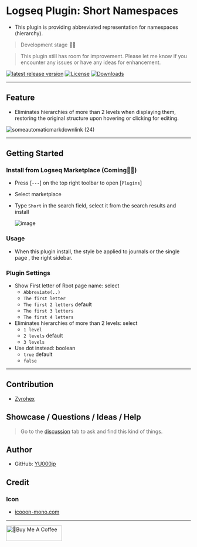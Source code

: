 # Logseq Plugin: Short Namespaces

- This plugin is providing abbreviated representation for namespaces (hierarchy).

> Development stage 👷🚧

> This plugin still has room for improvement. Please let me know if you encounter any issues or have any ideas for enhancement.

[![latest release version](https://img.shields.io/github/v/release/YU000jp/logseq-plugin-short-namespaces)](https://github.com/YU000jp/logseq-plugin-short-namespaces/releases)
[![License](https://img.shields.io/github/license/YU000jp/logseq-plugin-short-namespaces?color=blue)](https://github.com/YU000jp/logseq-plugin-short-namespaces/LICENSE)
[![Downloads](https://img.shields.io/github/downloads/YU000jp/logseq-plugin-short-namespaces/total.svg)](https://github.com/YU000jp/logseq-plugin-short-namespaces/releases)
 <!-- Published 2023/06/10 -->

---

## Feature

- Eliminates hierarchies of more than 2 levels when displaying them, restoring the original structure upon hovering or clicking for editing.

![someautomaticmarkdownlink (24)](https://github.com/YU000jp/logseq-plugin-short-namespaces/assets/111847207/f2a7aae1-fc7f-4857-9f7a-af1cdd0b2191)


---

## Getting Started

### Install from Logseq Marketplace (Coming👷🚧)

- Press [`---`] on the top right toolbar to open [`Plugins`]
- Select marketplace
- Type `Short` in the search field, select it from the search results and install

   ![image](https://github.com/YU000jp/logseq-plugin-short-namespaces/assets/111847207/8991dd7e-f3a7-4a44-ba55-c57344f69015)

### Usage

- When this plugin install, the style be applied to journals or the single page , the right sidebar.

### Plugin Settings

- Show First letter of Root page name: select
   - `Abbreviate(..)`
   - `The first letter`
   - `The first 2 letters` default
   - `The first 3 letters`
   - `The first 4 letters`
- Eliminates hierarchies of more than 2 levels: select
   - `1 level`
   - `2 levels` default
   - `3 levels`
- Use dot instead: boolean
   - `true` default
   - `false`

---

## Contribution

- [Zyrohex](https://gist.github.com/Zyrohex/9782b737f8f7f7bca7b6cc7e7868d793)

## Showcase / Questions / Ideas / Help

> Go to the [discussion](https://github.com/YU000jp/logseq-plugin-short-namespaces/discussions) tab to ask and find this kind of things.

## Author

- GitHub: [YU000jp](https://github.com/YU000jp)

## Credit

### Icon

- [icooon-mono.com](https://icooon-mono.com/12668-%e3%82%b1%e3%83%bc%e3%82%ad%e3%81%ae%e3%82%a2%e3%82%a4%e3%82%b3%e3%83%b33/)

---

<a href="https://www.buymeacoffee.com/yu000japan" target="_blank"><img src="https://cdn.buymeacoffee.com/buttons/v2/default-violet.png" alt="🍌Buy Me A Coffee" style="height: 42px;width: 152px" ></a>
